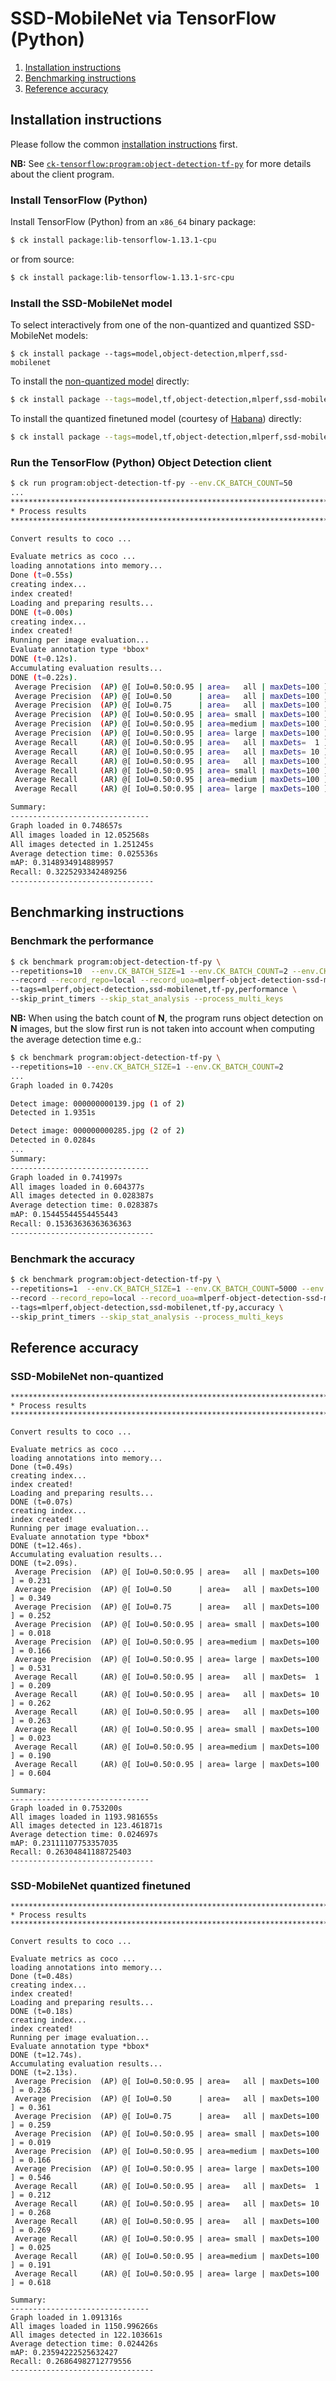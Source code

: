 # SSD-MobileNet via TensorFlow (Python)

1. [Installation instructions](#installation)
2. [Benchmarking instructions](#benchmarking)
3. [Reference accuracy](#accuracy)

<a name="installation"></a>
## Installation instructions

Please follow the common [installation instructions](../README.md#installation) first.

**NB:** See [`ck-tensorflow:program:object-detection-tf-py`](https://github.com/ctuning/ck-tensorflow/tree/master/program/object-detection-tf-py) for more details about the client program.

### Install TensorFlow (Python)

Install TensorFlow (Python) from an `x86_64` binary package:
```bash
$ ck install package:lib-tensorflow-1.13.1-cpu
```
or from source:
```bash
$ ck install package:lib-tensorflow-1.13.1-src-cpu
```

### Install the SSD-MobileNet model

To select interactively from one of the non-quantized and quantized SSD-MobileNet models:
```
$ ck install package --tags=model,object-detection,mlperf,ssd-mobilenet
```

To install the [non-quantized model](http://download.tensorflow.org/models/object_detection/ssd_mobilenet_v1_coco_2018_01_28.tar.gz) directly:
```bash
$ ck install package --tags=model,tf,object-detection,mlperf,ssd-mobilenet,non-quantized
```

To install the quantized finetuned model (courtesy of [Habana](https://habana.ai/)) directly:
```bash
$ ck install package --tags=model,tf,object-detection,mlperf,ssd-mobilenet,quantized,finetuned
```

### Run the TensorFlow (Python) Object Detection client
```bash
$ ck run program:object-detection-tf-py --env.CK_BATCH_COUNT=50
...
********************************************************************************
* Process results
********************************************************************************

Convert results to coco ...

Evaluate metrics as coco ...
loading annotations into memory...
Done (t=0.55s)
creating index...
index created!
Loading and preparing results...
DONE (t=0.00s)
creating index...
index created!
Running per image evaluation...
Evaluate annotation type *bbox*
DONE (t=0.12s).
Accumulating evaluation results...
DONE (t=0.22s).
 Average Precision  (AP) @[ IoU=0.50:0.95 | area=   all | maxDets=100 ] = 0.315
 Average Precision  (AP) @[ IoU=0.50      | area=   all | maxDets=100 ] = 0.439
 Average Precision  (AP) @[ IoU=0.75      | area=   all | maxDets=100 ] = 0.331
 Average Precision  (AP) @[ IoU=0.50:0.95 | area= small | maxDets=100 ] = 0.064
 Average Precision  (AP) @[ IoU=0.50:0.95 | area=medium | maxDets=100 ] = 0.184
 Average Precision  (AP) @[ IoU=0.50:0.95 | area= large | maxDets=100 ] = 0.689
 Average Recall     (AR) @[ IoU=0.50:0.95 | area=   all | maxDets=  1 ] = 0.296
 Average Recall     (AR) @[ IoU=0.50:0.95 | area=   all | maxDets= 10 ] = 0.322
 Average Recall     (AR) @[ IoU=0.50:0.95 | area=   all | maxDets=100 ] = 0.323
 Average Recall     (AR) @[ IoU=0.50:0.95 | area= small | maxDets=100 ] = 0.066
 Average Recall     (AR) @[ IoU=0.50:0.95 | area=medium | maxDets=100 ] = 0.187
 Average Recall     (AR) @[ IoU=0.50:0.95 | area= large | maxDets=100 ] = 0.711

Summary:
-------------------------------
Graph loaded in 0.748657s
All images loaded in 12.052568s
All images detected in 1.251245s
Average detection time: 0.025536s
mAP: 0.3148934914889957
Recall: 0.3225293342489256
--------------------------------
```

<a name="benchmarking"></a>
## Benchmarking instructions

### Benchmark the performance
```bash
$ ck benchmark program:object-detection-tf-py \
--repetitions=10  --env.CK_BATCH_SIZE=1 --env.CK_BATCH_COUNT=2 --env.CK_METRIC_TYPE=COCO \
--record --record_repo=local --record_uoa=mlperf-object-detection-ssd-mobilenet-tf-py-performance \
--tags=mlperf,object-detection,ssd-mobilenet,tf-py,performance \
--skip_print_timers --skip_stat_analysis --process_multi_keys
```

**NB:** When using the batch count of **N**, the program runs object detection
on **N** images, but the slow first run is not taken into account when
computing the average detection time e.g.:
```bash
$ ck benchmark program:object-detection-tf-py \
--repetitions=10 --env.CK_BATCH_SIZE=1 --env.CK_BATCH_COUNT=2
...
Graph loaded in 0.7420s

Detect image: 000000000139.jpg (1 of 2)
Detected in 1.9351s

Detect image: 000000000285.jpg (2 of 2)
Detected in 0.0284s
...
Summary:
-------------------------------
Graph loaded in 0.741997s
All images loaded in 0.604377s
All images detected in 0.028387s
Average detection time: 0.028387s
mAP: 0.15445544554455443
Recall: 0.15363636363636363
--------------------------------
```

### Benchmark the accuracy
```bash
$ ck benchmark program:object-detection-tf-py \
--repetitions=1  --env.CK_BATCH_SIZE=1 --env.CK_BATCH_COUNT=5000 --env.CK_METRIC_TYPE=COCO \
--record --record_repo=local --record_uoa=mlperf-object-detection-ssd-mobilenet-tf-py-accuracy \
--tags=mlperf,object-detection,ssd-mobilenet,tf-py,accuracy \
--skip_print_timers --skip_stat_analysis --process_multi_keys
```

<a name="accuracy"></a>
## Reference accuracy

### SSD-MobileNet non-quantized
```
********************************************************************************
* Process results
********************************************************************************

Convert results to coco ...

Evaluate metrics as coco ...
loading annotations into memory...
Done (t=0.49s)
creating index...
index created!
Loading and preparing results...
DONE (t=0.07s)
creating index...
index created!
Running per image evaluation...
Evaluate annotation type *bbox*
DONE (t=12.46s).
Accumulating evaluation results...
DONE (t=2.09s).
 Average Precision  (AP) @[ IoU=0.50:0.95 | area=   all | maxDets=100 ] = 0.231
 Average Precision  (AP) @[ IoU=0.50      | area=   all | maxDets=100 ] = 0.349
 Average Precision  (AP) @[ IoU=0.75      | area=   all | maxDets=100 ] = 0.252
 Average Precision  (AP) @[ IoU=0.50:0.95 | area= small | maxDets=100 ] = 0.018
 Average Precision  (AP) @[ IoU=0.50:0.95 | area=medium | maxDets=100 ] = 0.166
 Average Precision  (AP) @[ IoU=0.50:0.95 | area= large | maxDets=100 ] = 0.531
 Average Recall     (AR) @[ IoU=0.50:0.95 | area=   all | maxDets=  1 ] = 0.209
 Average Recall     (AR) @[ IoU=0.50:0.95 | area=   all | maxDets= 10 ] = 0.262
 Average Recall     (AR) @[ IoU=0.50:0.95 | area=   all | maxDets=100 ] = 0.263
 Average Recall     (AR) @[ IoU=0.50:0.95 | area= small | maxDets=100 ] = 0.023
 Average Recall     (AR) @[ IoU=0.50:0.95 | area=medium | maxDets=100 ] = 0.190
 Average Recall     (AR) @[ IoU=0.50:0.95 | area= large | maxDets=100 ] = 0.604

Summary:
-------------------------------
Graph loaded in 0.753200s
All images loaded in 1193.981655s
All images detected in 123.461871s
Average detection time: 0.024697s
mAP: 0.23111107753357035
Recall: 0.26304841188725403
--------------------------------
```

### SSD-MobileNet quantized finetuned
```
********************************************************************************
* Process results
********************************************************************************

Convert results to coco ...

Evaluate metrics as coco ...
loading annotations into memory...
Done (t=0.48s)
creating index...
index created!
Loading and preparing results...
DONE (t=0.18s)
creating index...
index created!
Running per image evaluation...
Evaluate annotation type *bbox*
DONE (t=12.74s).
Accumulating evaluation results...
DONE (t=2.13s).
 Average Precision  (AP) @[ IoU=0.50:0.95 | area=   all | maxDets=100 ] = 0.236
 Average Precision  (AP) @[ IoU=0.50      | area=   all | maxDets=100 ] = 0.361
 Average Precision  (AP) @[ IoU=0.75      | area=   all | maxDets=100 ] = 0.259
 Average Precision  (AP) @[ IoU=0.50:0.95 | area= small | maxDets=100 ] = 0.019
 Average Precision  (AP) @[ IoU=0.50:0.95 | area=medium | maxDets=100 ] = 0.166
 Average Precision  (AP) @[ IoU=0.50:0.95 | area= large | maxDets=100 ] = 0.546
 Average Recall     (AR) @[ IoU=0.50:0.95 | area=   all | maxDets=  1 ] = 0.212
 Average Recall     (AR) @[ IoU=0.50:0.95 | area=   all | maxDets= 10 ] = 0.268
 Average Recall     (AR) @[ IoU=0.50:0.95 | area=   all | maxDets=100 ] = 0.269
 Average Recall     (AR) @[ IoU=0.50:0.95 | area= small | maxDets=100 ] = 0.025
 Average Recall     (AR) @[ IoU=0.50:0.95 | area=medium | maxDets=100 ] = 0.191
 Average Recall     (AR) @[ IoU=0.50:0.95 | area= large | maxDets=100 ] = 0.618

Summary:
-------------------------------
Graph loaded in 1.091316s
All images loaded in 1150.996266s
All images detected in 122.103661s
Average detection time: 0.024426s
mAP: 0.23594222525632427
Recall: 0.26864982712779556
--------------------------------
```
